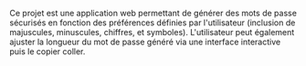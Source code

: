 Ce projet est une application web permettant de générer des mots de passe sécurisés en
fonction des préférences définies par l'utilisateur (inclusion de majuscules, minuscules,
chiffres, et symboles). L'utilisateur peut également ajuster la longueur du mot de passe
généré via une interface interactive puis le copier coller.
